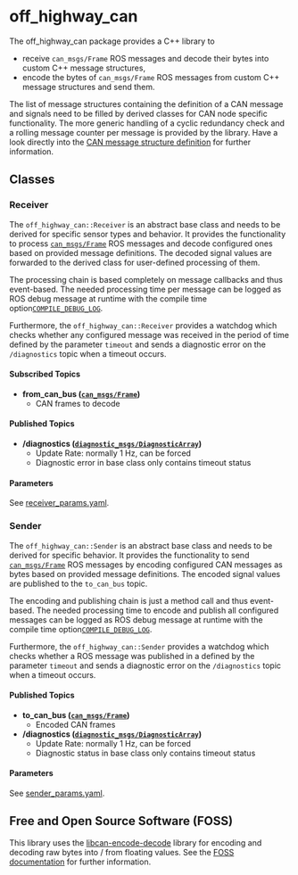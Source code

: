 # off_highway_can

The off_highway_can package provides a C++ library to

* receive `can_msgs/Frame` ROS messages and decode their bytes into custom C++ message structures,
* encode the bytes of `can_msgs/Frame` ROS messages from custom C++ message structures and send
  them.

The list of message structures containing the definition of a CAN message and signals need to be
filled by derived classes for CAN node specific functionality. The more generic handling of a cyclic
redundancy check and a rolling message counter per message is provided by the library. Have a look
directly into the [CAN message structure definition](include/off_highway_can/can_message.hpp) for
further information.

## Classes

### Receiver

The `off_highway_can::Receiver` is an abstract base class and needs to be derived for specific
sensor types and behavior. It provides the functionality to process
[`can_msgs/Frame`](http://docs.ros.org/en/noetic/api/can_msgs/html/msg/Frame.html) ROS messages and
decode configured ones based on provided message definitions. The decoded signal values are
forwarded to the derived class for user-defined processing of them.

The processing chain is based completely on message callbacks and thus event-based. The needed
processing time per message can be logged as ROS debug message at runtime with the compile time
option[`COMPILE_DEBUG_LOG`](CMakeLists.txt).

Furthermore, the `off_highway_can::Receiver` provides a watchdog which checks whether any configured
message was received in the period of time defined by the parameter `timeout` and sends a diagnostic
error on the `/diagnostics` topic when a timeout occurs.

#### Subscribed Topics

* **from_can_bus
  ([`can_msgs/Frame`](http://docs.ros.org/en/noetic/api/can_msgs/html/msg/Frame.html))**
  * CAN frames to decode

#### Published Topics

* **/diagnostics
  ([`diagnostic_msgs/DiagnosticArray`](http://docs.ros.org/en/noetic/api/diagnostic_msgs/html/msg/DiagnosticArray.html))**
  * Update Rate: normally 1 Hz, can be forced
  * Diagnostic error in base class only contains timeout status

#### Parameters

See [receiver_params.yaml](config/receiver_params.yaml).

### Sender

The `off_highway_can::Sender` is an abstract base class and needs to be derived for specific
behavior. It provides the functionality to send
[`can_msgs/Frame`](http://docs.ros.org/en/noetic/api/can_msgs/html/msg/Frame.html) ROS messages by
encoding configured CAN messages as bytes based on provided message definitions. The encoded signal
values are published to the `to_can_bus` topic.

The encoding and publishing chain is just a method call and thus event-based. The needed processing
time to encode and publish all configured messages can be logged as ROS debug message at runtime
with the compile time option[`COMPILE_DEBUG_LOG`](CMakeLists.txt).

Furthermore, the `off_highway_can::Sender` provides a watchdog which checks whether a ROS message
was published in a defined by the parameter `timeout` and sends a diagnostic error on the
`/diagnostics` topic when a timeout occurs.

#### Published Topics

* **to_can_bus
  ([`can_msgs/Frame`](http://docs.ros.org/en/noetic/api/can_msgs/html/msg/Frame.html))**
  * Encoded CAN frames
* **/diagnostics
  ([`diagnostic_msgs/DiagnosticArray`](http://docs.ros.org/en/noetic/api/diagnostic_msgs/html/msg/DiagnosticArray.html))**
  * Update Rate: normally 1 Hz, can be forced
  * Diagnostic status in base class only contains timeout status

#### Parameters

See [sender_params.yaml](config/sender_params.yaml).

## Free and Open Source Software (FOSS)

This library uses the [libcan-encode-decode](https://github.com/reinzor/libcan-encode-decode)
library for encoding and decoding raw bytes into / from floating values. See the [FOSS
documentation](foss_documentation/) for further information.
